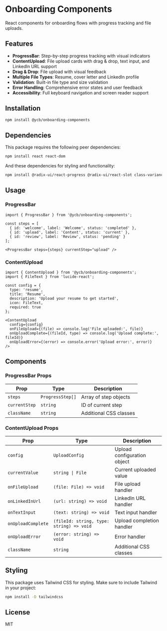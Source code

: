 # Onboarding Components

React components for onboarding flows with progress tracking and file uploads.

## Features

- **ProgressBar**: Step-by-step progress tracking with visual indicators
- **ContentUpload**: File upload cards with drag & drop, text input, and LinkedIn URL support
- **Drag & Drop**: File upload with visual feedback
- **Multiple File Types**: Resume, cover letter and LinkedIn profile
- **Validation**: Built-in file type and size validation
- **Error Handling**: Comprehensive error states and user feedback
- **Accessibility**: Full keyboard navigation and screen reader support

## Installation

```bash
npm install @ycb/onboarding-components
```

## Dependencies

This package requires the following peer dependencies:

```bash
npm install react react-dom
```

And these dependencies for styling and functionality:

```bash
npm install @radix-ui/react-progress @radix-ui/react-slot class-variance-authority clsx lucide-react tailwind-merge
```

## Usage

### ProgressBar

```tsx
import { ProgressBar } from '@ycb/onboarding-components';

const steps = [
  { id: 'welcome', label: 'Welcome', status: 'completed' },
  { id: 'upload', label: 'Content', status: 'current' },
  { id: 'review', label: 'Review', status: 'pending' }
];

<ProgressBar steps={steps} currentStep="upload" />
```

### ContentUpload

```tsx
import { ContentUpload } from '@ycb/onboarding-components';
import { FileText } from 'lucide-react';

const config = {
  type: 'resume',
  title: 'Resume',
  description: 'Upload your resume to get started',
  icon: FileText,
  required: true
};

<ContentUpload 
  config={config}
  onFileUpload={(file) => console.log('File uploaded:', file)}
  onUploadComplete={(fileId, type) => console.log('Upload complete:', fileId)}
  onUploadError={(error) => console.error('Upload error:', error)}
/>
```

## Components

### ProgressBar Props

| Prop | Type | Description |
|------|------|-------------|
| `steps` | `ProgressStep[]` | Array of step objects |
| `currentStep` | `string` | ID of current step |
| `className` | `string` | Additional CSS classes |

### ContentUpload Props

| Prop | Type | Description |
|------|------|-------------|
| `config` | `UploadConfig` | Upload configuration object |
| `currentValue` | `string \| File` | Current uploaded value |
| `onFileUpload` | `(file: File) => void` | File upload handler |
| `onLinkedInUrl` | `(url: string) => void` | LinkedIn URL handler |
| `onTextInput` | `(text: string) => void` | Text input handler |
| `onUploadComplete` | `(fileId: string, type: string) => void` | Upload completion handler |
| `onUploadError` | `(error: string) => void` | Error handler |
| `className` | `string` | Additional CSS classes |

## Styling

This package uses Tailwind CSS for styling. Make sure to include Tailwind in your project:

```bash
npm install -D tailwindcss
```

## License

MIT
